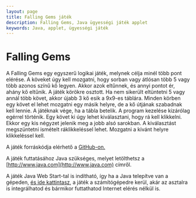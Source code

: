 ```yaml
---
layout: page
title: Falling Gems játék
description: Falling Gems, Java ügyességi játék applet
keywords: Java, applet, ügyességi játék
---
```


# Falling Gems

A Falling Gems egy egyszerű logikai játék, melynek célja minél több pont
elérése. A köveket úgy kell mozgatni, hogy sorban vagy átlósan több 5
vagy több azonos színű kő legyen. Akkor azok eltűnnek, és annyi pontot
ér, ahány kő eltűnik. A játék körökre osztott. Ha nem sikerült
eltüntetni 5 vagy annál több követ, akkor újabb 3 kő esik a 9x9-es
táblára. Minden körben egy követ el lehet mozgatni egy másik helyre, de
a kő útjának szabadnak kell lennie. A játéknak vége, ha a tábla betelik.
A program kezelése kizárólag egérrel történik. Egy követ ki úgy lehet
kiválasztani, hogy rá kell klikkelni. Ekkor egy kis négyzet jelenik meg
a jobb alsó sarokban. A kiválasztást megszüntetni ismételt
ráklikkeléssel lehet. Mozgatni a kivánt helyre klikkeléssel kell.

<!--[if !IE]>-->
<object classid="java:FallingGemsApplet.class" archive="artifacts/falling-gems.jar"
	type="application/x-java-applet"
	width="610" height="216" class="applet">
<!--<![endif]-->
<object classid="clsid:8AD9C840-044E-11D1-B3E9-00805F499D93" 
		type="application/x-java-applet"
		width="600" height="206">
	<param name="archive" value="artifacts/falling-gems.jar" />
	<param name="code" value="FallingGemsApplet" />
<!--[if !IE]>-->
</object>
<!--<![endif]-->
</object>

A játék forráskódja elérhető a
[GitHub-on.](http://github.com/vicziani/jtechlog-falling-gems)

A játék futtatásához Java szükséges, melyet letölthetsz a
[http://www.java.com](http://www.java.com) címről.

A játék Java Web Start-tal is indítható, így ha a Java telepítve van a
gépeden, [és ide kattintasz](artifacts/fallinggems.jnlp), a játék a
számítógépedre kerül, akár az asztalra is integrálhatod és bármikor
futtathatod Internet elérés nélkül is.
